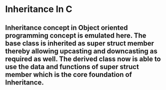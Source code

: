 # Inheritance In C

## Inheritance concept in Object oriented programming concept is emulated here. The base class is inherited as super struct member thereby allowing upcasting and downcasting as required as well. The derived class now is able to use the data and functions of super struct member which is the core foundation of Inheritance.
